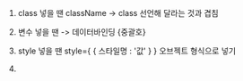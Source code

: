 1. class 넣을 땐 className -> class 선언해 달라는 것과 겹침

2. 변수 넣을 땐 -> 데이터바인딩 {중괄호}
3. style 넣을 땐 style={ { 스타일명 : '값' } } 오브젝트 형식으로 넣기
4. 